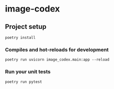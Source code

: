 # image-codex

## Project setup

```
poetry install
```

### Compiles and hot-reloads for development

```
poetry run uvicorn image_codex.main:app --reload
```

### Run your unit tests

```
poetry run pytest
```

